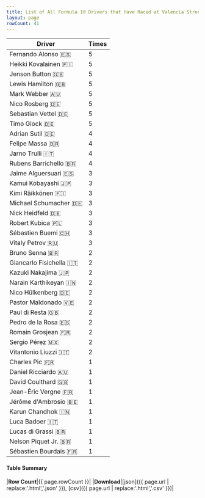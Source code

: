 ```yaml
---
title: List of All Formula 1® Drivers that Have Raced at Valencia Street Circuit
layout: page
rowCount: 41
---
```


| Driver | Times |
|--|--|
| Fernando Alonso 🇪🇸 | 5 |
| Heikki Kovalainen 🇫🇮 | 5 |
| Jenson Button 🇬🇧 | 5 |
| Lewis Hamilton 🇬🇧 | 5 |
| Mark Webber 🇦🇺 | 5 |
| Nico Rosberg 🇩🇪 | 5 |
| Sebastian Vettel 🇩🇪 | 5 |
| Timo Glock 🇩🇪 | 5 |
| Adrian Sutil 🇩🇪 | 4 |
| Felipe Massa 🇧🇷 | 4 |
| Jarno Trulli 🇮🇹 | 4 |
| Rubens Barrichello 🇧🇷 | 4 |
| Jaime Alguersuari 🇪🇸 | 3 |
| Kamui Kobayashi 🇯🇵 | 3 |
| Kimi Räikkönen 🇫🇮 | 3 |
| Michael Schumacher 🇩🇪 | 3 |
| Nick Heidfeld 🇩🇪 | 3 |
| Robert Kubica 🇵🇱 | 3 |
| Sébastien Buemi 🇨🇭 | 3 |
| Vitaly Petrov 🇷🇺 | 3 |
| Bruno Senna 🇧🇷 | 2 |
| Giancarlo Fisichella 🇮🇹 | 2 |
| Kazuki Nakajima 🇯🇵 | 2 |
| Narain Karthikeyan 🇮🇳 | 2 |
| Nico Hülkenberg 🇩🇪 | 2 |
| Pastor Maldonado 🇻🇪 | 2 |
| Paul di Resta 🇬🇧 | 2 |
| Pedro de la Rosa 🇪🇸 | 2 |
| Romain Grosjean 🇫🇷 | 2 |
| Sergio Pérez 🇲🇽 | 2 |
| Vitantonio Liuzzi 🇮🇹 | 2 |
| Charles Pic 🇫🇷 | 1 |
| Daniel Ricciardo 🇦🇺 | 1 |
| David Coulthard 🇬🇧 | 1 |
| Jean-Éric Vergne 🇫🇷 | 1 |
| Jérôme d'Ambrosio 🇧🇪 | 1 |
| Karun Chandhok 🇮🇳 | 1 |
| Luca Badoer 🇮🇹 | 1 |
| Lucas di Grassi 🇧🇷 | 1 |
| Nelson Piquet Jr. 🇧🇷 | 1 |
| Sébastien Bourdais 🇫🇷 | 1 |

#### Table Summary

|**Row Count**|{{ page.rowCount }}|
|**Download**|[json]({{ page.url | replace:'.html','.json' }}), [csv]({{ page.url | replace:'.html','.csv' }})|
